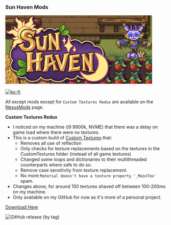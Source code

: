 ### Sun Haven Mods

![Game Logo](header.jpg)<br>

[![ko-fi](https://ko-fi.com/img/githubbutton_sm.svg)](https://ko-fi.com/F2F2DI3WA)<br>

All except mods except for `Custom Textures Redux` are available on the [NexusMods](https://www.nexusmods.com/sunhaven/users/4404677?tab=user+files&BH=1) page.

**Custom Textures Redux**

- I noticed on my machine (i9 9900k, NVME) that there was a delay on game load where there were no textures.
- This is a custom build of [Custom Textures](https://www.nexusmods.com/sunhaven/mods/6) that:
  - Removes all use of reflection
  - Only checks for texture replacements based on the textures in the CustomTextures folder (instead of all game textures)
  - Changed some loops and dictionaries to their multithreaded counterparts where safe to do so.
  - Remove case sensitivity from texture replacement.
  - No more `Material doesn't have a texture property '_MainTex'` spam.
- Changes above, for around 150 textures shaved off between 100-200ms on my machine. 
- Only available on my GitHub for now as it's more of a personal project.

[Download Here](https://github.com/p1xel8ted/SunHaven/releases)

![GitHub release (by tag)](https://img.shields.io/github/downloads/p1xel8ted/SunHaven/CustomTexturesRedux/total?label=downloads&style=for-the-badge)